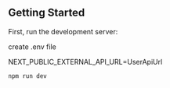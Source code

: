 ## Getting Started

First, run the development server:

create .env file

NEXT_PUBLIC_EXTERNAL_API_URL=UserApiUrl

```bash
npm run dev
